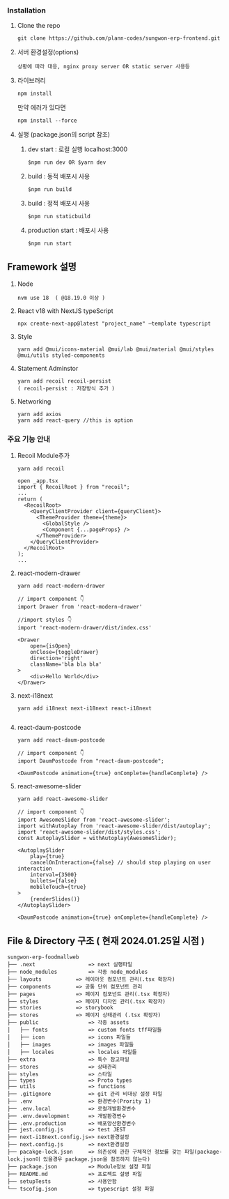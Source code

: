 
### Installation

1. Clone the repo
   ```
   git clone https://github.com/plann-codes/sungwon-erp-frontend.git
   ```
2. 서버 환경설정(options)
    ```
    상황에 따라 대응, nginx proxy server OR static server 사용등
    ```
3. 라이브러리
    ```
    npm install
    ```

    만약 에러가 있다면
    ```
    npm install --force
    ```

4. 실행 (package.json의 script 참조)
    1. dev start : 로컬 실행 localhost:3000
        ```
        $npm run dev OR $yarn dev
        ```
    2. build : 동적 배포시 사용
        ```
        $npm run build
        ```
    3. build : 정적 배포시 사용
        ```
        $npm run staticbuild
        ```
    4. production start : 배포시 사용
        ```
        $npm run start
        ```

## Framework 설명
1. Node
    ```
    nvm use 18  ( @18.19.0 이상 )
    ```
2. React v18 with NextJS typeScript
    ```
    npx create-next-app@latest "project_name" —template typescript
    ```
3. Style
    ```
    yarn add @mui/icons-material @mui/lab @mui/material @mui/styles @mui/utils styled-components
    ```
4. Statement Adminstor
    ```
    yarn add recoil recoil-persist
    ( recoil-persist : 저장방식 추가 )
    ```
5. Networking
    ```
    yarn add axios
    yarn add react-query //this is option
    ```

### 주요 기능 안내
1. Recoil Module추가
    ```
    yarn add recoil

    ```
    ```
    open _app.tsx
    import { RecoilRoot } from "recoil";
    ...
    return (
      <RecoilRoot>
        <QueryClientProvider client={queryClient}>
          <ThemeProvider theme={theme}>
            <GlobalStyle />
            <Component {...pageProps} />
          </ThemeProvider>
        </QueryClientProvider>
      </RecoilRoot>
    );
    ...

    ```
2. react-modern-drawer
    ```
    yarn add react-modern-drawer
    ```
    ```
    // import component 👇
    import Drawer from 'react-modern-drawer'

    //import styles 👇
    import 'react-modern-drawer/dist/index.css'
    ````
    ```
    <Drawer
        open={isOpen}
        onClose={toggleDrawer}
        direction='right'
        className='bla bla bla'
    >
        <div>Hello World</div>
    </Drawer>
    ```
3. next-i18next
    ```
    yarn add i18next next-i18next react-i18next
    ```
    ```
4. react-daum-postcode
    ```
    yarn add react-daum-postcode
    ```
    ```
    // import component 👇
    import DaumPostcode from "react-daum-postcode";

    ````
    ```
    <DaumPostcode animation={true} onComplete={handleComplete} />
    ```
5. react-awesome-slider
    ```
    yarn add react-awesome-slider
    ```
    ```
    // import component 👇
    import AwesomeSlider from 'react-awesome-slider';
    import withAutoplay from 'react-awesome-slider/dist/autoplay';
    import 'react-awesome-slider/dist/styles.css';
    const AutoplaySlider = withAutoplay(AwesomeSlider);

    <AutoplaySlider
        play={true}
        cancelOnInteraction={false} // should stop playing on user interaction
        interval={3500}
        bullets={false}
        mobileTouch={true}
    >
        {renderSlides()}
    </AutoplaySlider>

    ````
    ```
    <DaumPostcode animation={true} onComplete={handleComplete} />
    ```


## File & Directory 구조 ( 현재 2024.01.25일 시점 )
```
sungwon-erp-foodmallweb
├── .next                 => next 실행파일
├── node_modules          => 각종 node_modules
├── layouts           => 레이아웃 컴포넌트 관리(.tsx 확장자)
├── components        => 공통 단위 컴포넌트 관리
├── pages             => 페이지 컴포넌트 관리(.tsx 확장자)
├── styles            => 페이지 디자인 관리(.tsx 확장자)
├── stories           => storybook
├── stores            => 페이지 상태관리 (.tsx 확장자)
├── public                => 각종 assets
│   ├── fonts             => custom fonts tff파일들
│   ├── icon              => icons 파일들
│   ├── images            => images 파일들
│   ├── locales           => locales 파일들
├── extra                 => 특수 참고파일
├── stores                => 상태관리
├── styles                => 스타일
├── types                 => Proto types
├── utils                 => functions
├── .gitignore            => git 관리 비대상 설정 파일
├── .env                  => 환경변수(Prority 1)
├── .env.local            => 로컬개발환경변수
├── .env.development      => 개발환경변수
├── .env.production       => 배포양산환경변수
├── jest.config.js        => test JEST
├── next-i18next.config.js=> next환경설정
├── next.config.js        => next환경설정
├── pacakge-lock.json     => 의존성에 관한 구체적인 정보를 갖는 파일(package-lock.json이 있을경우 package.json을 참조하지 않는다)
├── package.json          => Module정보 설정 파일
├── README.md             => 프로젝트 설명 파일
├── setupTests            => 사용안함
└── tscofig.json          => typescript 설정 파일
```
